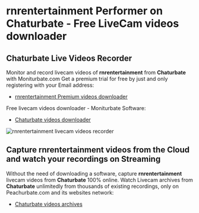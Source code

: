 # rnrentertainment Performer on Chaturbate - Free LiveCam videos downloader

## Chaturbate Live Videos Recorder

Monitor and record livecam videos of **rnrentertainment** from **Chaturbate** with Moniturbate.com
Get a premium trial for free by just and only registering with your Email address:
* [rnrentertainment Premium videos downloader](https://moniturbate.com/request-demo-licence-key.html)

Free livecam videos downloader - Moniturbate Software:
* [Chaturbate videos downloader](https://moniturbate.com/moniturbate-download-software.html)

![rnrentertainment livecam videos recorder](https://peachurnet.com/templates/moniturbate-software.png)


## Capture rnrentertainment videos from the Cloud and watch your recordings on Streaming

Without the need of downloading a software, capture **rnrentertainment** livecam videos from **Chaturbate** 100% online.
Watch Livecam archives from **Chaturbate** unlimitedly from thousands of existing recordings, only on Peachurbate.com and its websites network:
* [Chaturbate videos archives](https://peachurnet.com/)